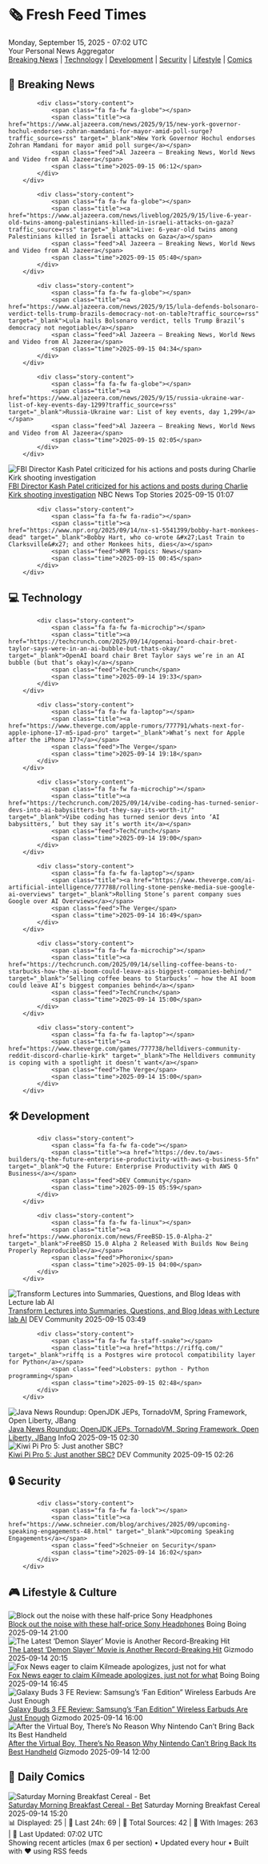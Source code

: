 <!-- Processing 54 RSS feeds at 2025-09-15 07:02:36 UTC -->
<!-- Processing: Penny Arcade -->
<!-- Processing: Girl Genius -->
<!-- Processing: Dinosaur Comics -->
<!-- Processing: CNN Top Stories -->
<!-- Processing: BBC World News -->
<!-- Processing: Al Jazeera Breaking News -->
<!-- Processing: NPR News -->
<!-- Processing: Reuters World News -->
<!-- Processing: Associated Press Breaking -->
<!-- Processing: ABC News Breaking -->
<!-- Processing: Guardian World News -->
<!-- Processing: TechCrunch -->
<!-- Processing: O'Reilly Radar -->
<!-- Processing: WIRED -->
<!-- Processing: Slashdot -->
<!-- Processing: Lobsters Python -->
<!-- Processing: It's FOSS -->
<!-- Processing: Linux.com -->
<!-- Processing: Red Hat Blog -->
<!-- Processing: DZone -->
<!-- Processing: Martin Fowler -->
<!-- Processing: The Pragmatic Engineer -->
<!-- Processing: Lifehacker -->
<!-- Processing: Kotaku -->
<!-- Processing: Boing Boing -->
<!-- Generated 1 new posts out of 25 feeds processed -->
<div class="newspaper-header">
    <h1 class="newspaper-title">🗞️ Fresh Feed Times</h1>
    <div class="newspaper-date">Monday, September 15, 2025 - 07:02 UTC</div>
    <div class="newspaper-subtitle">Your Personal News Aggregator</div>
</div>

<div class="newspaper-nav">
    <a href="#breaking">Breaking News</a> |
    <a href="#tech">Technology</a> |
    <a href="#dev">Development</a> |
    <a href="#security">Security</a> |
    <a href="#lifestyle">Lifestyle</a> |
    <a href="#webcomics">Comics</a>
</div>

<div class="news-section breaking-news" id="breaking">
<h2 class="section-header">🚨 Breaking News</h2>
<div class="stories-container">
<div class="story">
            
            <div class="story-content">
                <span class="fa fa-fw fa-globe"></span>
                <span class="title"><a href="https://www.aljazeera.com/news/2025/9/15/new-york-governor-hochul-endorses-zohran-mamdani-for-mayor-amid-poll-surge?traffic_source=rss" target="_blank">New York Governor Hochul endorses Zohran Mamdani for mayor amid poll surge</a></span>
                <span class="feed">Al Jazeera – Breaking News, World News and Video from Al Jazeera</span>
                <span class="time">2025-09-15 06:12</span>
            </div>
        </div>
<div class="story">
            
            <div class="story-content">
                <span class="fa fa-fw fa-globe"></span>
                <span class="title"><a href="https://www.aljazeera.com/news/liveblog/2025/9/15/live-6-year-old-twins-among-palestinians-killed-in-israeli-attacks-on-gaza?traffic_source=rss" target="_blank">Live: 6-year-old twins among Palestinians killed in Israeli attacks on Gaza</a></span>
                <span class="feed">Al Jazeera – Breaking News, World News and Video from Al Jazeera</span>
                <span class="time">2025-09-15 05:40</span>
            </div>
        </div>
<div class="story">
            
            <div class="story-content">
                <span class="fa fa-fw fa-globe"></span>
                <span class="title"><a href="https://www.aljazeera.com/news/2025/9/15/lula-defends-bolsonaro-verdict-tells-trump-brazils-democracy-not-on-table?traffic_source=rss" target="_blank">Lula hails Bolsonaro verdict, tells Trump Brazil’s democracy not negotiable</a></span>
                <span class="feed">Al Jazeera – Breaking News, World News and Video from Al Jazeera</span>
                <span class="time">2025-09-15 04:34</span>
            </div>
        </div>
<div class="story">
            
            <div class="story-content">
                <span class="fa fa-fw fa-globe"></span>
                <span class="title"><a href="https://www.aljazeera.com/news/2025/9/15/russia-ukraine-war-list-of-key-events-day-1299?traffic_source=rss" target="_blank">Russia-Ukraine war: List of key events, day 1,299</a></span>
                <span class="feed">Al Jazeera – Breaking News, World News and Video from Al Jazeera</span>
                <span class="time">2025-09-15 02:05</span>
            </div>
        </div>
<div class="story">
            <img src="https://media-cldnry.s-nbcnews.com/image/upload/t_fit_1500w/rockcms/2025-09/250914-patel-ch-1929-dbebb3.jpg" alt="FBI Director Kash Patel criticized for his actions and posts during Charlie Kirk shooting investigation" class="story-image" loading="lazy" onerror="this.style.display='none'">
            <div class="story-content">
                <span class="fa fa-fw fa-broadcast-tower"></span>
                <span class="title"><a href="https://www.nbcnews.com/politics/justice-department/kash-patel-criticized-actions-posts-charlie-kirk-shooting-investigatio-rcna231043" target="_blank">FBI Director Kash Patel criticized for his actions and posts during Charlie Kirk shooting investigation</a></span>
                <span class="feed">NBC News Top Stories</span>
                <span class="time">2025-09-15 01:07</span>
            </div>
        </div>
<div class="story">
            
            <div class="story-content">
                <span class="fa fa-fw fa-radio"></span>
                <span class="title"><a href="https://www.npr.org/2025/09/14/nx-s1-5541399/bobby-hart-monkees-dead" target="_blank">Bobby Hart, who co-wrote &#x27;Last Train to Clarksville&#x27; and other Monkees hits, dies</a></span>
                <span class="feed">NPR Topics: News</span>
                <span class="time">2025-09-15 00:45</span>
            </div>
        </div>
</div>
</div>
<div class="news-section tech-news" id="tech">
<h2 class="section-header">💻 Technology</h2>
<div class="stories-container">
<div class="story">
            
            <div class="story-content">
                <span class="fa fa-fw fa-microchip"></span>
                <span class="title"><a href="https://techcrunch.com/2025/09/14/openai-board-chair-bret-taylor-says-were-in-an-ai-bubble-but-thats-okay/" target="_blank">OpenAI board chair Bret Taylor says we’re in an AI bubble (but that’s okay)</a></span>
                <span class="feed">TechCrunch</span>
                <span class="time">2025-09-14 19:33</span>
            </div>
        </div>
<div class="story">
            
            <div class="story-content">
                <span class="fa fa-fw fa-laptop"></span>
                <span class="title"><a href="https://www.theverge.com/apple-rumors/777791/whats-next-for-apple-iphone-17-m5-ipad-pro" target="_blank">What’s next for Apple after the iPhone 17?</a></span>
                <span class="feed">The Verge</span>
                <span class="time">2025-09-14 19:18</span>
            </div>
        </div>
<div class="story">
            
            <div class="story-content">
                <span class="fa fa-fw fa-microchip"></span>
                <span class="title"><a href="https://techcrunch.com/2025/09/14/vibe-coding-has-turned-senior-devs-into-ai-babysitters-but-they-say-its-worth-it/" target="_blank">Vibe coding has turned senior devs into ‘AI babysitters,’ but they say it’s worth it</a></span>
                <span class="feed">TechCrunch</span>
                <span class="time">2025-09-14 19:00</span>
            </div>
        </div>
<div class="story">
            
            <div class="story-content">
                <span class="fa fa-fw fa-laptop"></span>
                <span class="title"><a href="https://www.theverge.com/ai-artificial-intelligence/777788/rolling-stone-penske-media-sue-google-ai-overviews" target="_blank">Rolling Stone’s parent company sues Google over AI Overviews</a></span>
                <span class="feed">The Verge</span>
                <span class="time">2025-09-14 16:49</span>
            </div>
        </div>
<div class="story">
            
            <div class="story-content">
                <span class="fa fa-fw fa-microchip"></span>
                <span class="title"><a href="https://techcrunch.com/2025/09/14/selling-coffee-beans-to-starbucks-how-the-ai-boom-could-leave-ais-biggest-companies-behind/" target="_blank">‘Selling coffee beans to Starbucks’ – how the AI boom could leave AI’s biggest companies behind</a></span>
                <span class="feed">TechCrunch</span>
                <span class="time">2025-09-14 15:00</span>
            </div>
        </div>
<div class="story">
            
            <div class="story-content">
                <span class="fa fa-fw fa-laptop"></span>
                <span class="title"><a href="https://www.theverge.com/games/777738/helldivers-community-reddit-discord-charlie-kirk" target="_blank">The Helldivers community is coping with a spotlight it doesn’t want</a></span>
                <span class="feed">The Verge</span>
                <span class="time">2025-09-14 15:00</span>
            </div>
        </div>
</div>
</div>
<div class="news-section dev-news" id="dev">
<h2 class="section-header">🛠️ Development</h2>
<div class="stories-container">
<div class="story">
            
            <div class="story-content">
                <span class="fa fa-fw fa-code"></span>
                <span class="title"><a href="https://dev.to/aws-builders/q-the-future-enterprise-productivity-with-aws-q-business-5fn" target="_blank">Q the Future: Enterprise Productivity with AWS Q Business</a></span>
                <span class="feed">DEV Community</span>
                <span class="time">2025-09-15 05:59</span>
            </div>
        </div>
<div class="story">
            
            <div class="story-content">
                <span class="fa fa-fw fa-linux"></span>
                <span class="title"><a href="https://www.phoronix.com/news/FreeBSD-15.0-Alpha-2" target="_blank">FreeBSD 15.0 Alpha 2 Released With Builds Now Being Properly Reproducible</a></span>
                <span class="feed">Phoronix</span>
                <span class="time">2025-09-15 04:00</span>
            </div>
        </div>
<div class="story">
            <img src="https://media2.dev.to/dynamic/image/width=800%2Cheight=%2Cfit=scale-down%2Cgravity=auto%2Cformat=auto/https%3A%2F%2Fdev-to-uploads.s3.amazonaws.com%2Fuploads%2Farticles%2Fz3v9jswoejku7bnzrmin.PNG" alt="Transform Lectures into Summaries, Questions, and Blog Ideas with Lecture lab AI" class="story-image" loading="lazy" onerror="this.style.display='none'">
            <div class="story-content">
                <span class="fa fa-fw fa-code"></span>
                <span class="title"><a href="https://dev.to/techsplot/transform-lectures-into-summaries-questions-and-blog-ideas-with-lecture-lab-ai-2e80" target="_blank">Transform Lectures into Summaries, Questions, and Blog Ideas with Lecture lab AI</a></span>
                <span class="feed">DEV Community</span>
                <span class="time">2025-09-15 03:49</span>
            </div>
        </div>
<div class="story">
            
            <div class="story-content">
                <span class="fa fa-fw fa-staff-snake"></span>
                <span class="title"><a href="https://riffq.com/" target="_blank">riffq is a Postgres wire protocol compatibility layer for Python</a></span>
                <span class="feed">Lobsters: python - Python programming</span>
                <span class="time">2025-09-15 02:48</span>
            </div>
        </div>
<div class="story">
            <img src="https://res.infoq.com/news/2025/09/java-news-roundup-sep08-2025/en/headerimage/java-istock-image-01-1757852908457.jpg" alt="Java News Roundup: OpenJDK JEPs, TornadoVM, Spring Framework, Open Liberty, JBang" class="story-image" loading="lazy" onerror="this.style.display='none'">
            <div class="story-content">
                <span class="fa fa-fw fa-info-circle"></span>
                <span class="title"><a href="https://www.infoq.com/news/2025/09/java-news-roundup-sep08-2025/?utm_campaign=infoq_content&utm_source=infoq&utm_medium=feed&utm_term=global" target="_blank">Java News Roundup: OpenJDK JEPs, TornadoVM, Spring Framework, Open Liberty, JBang</a></span>
                <span class="feed">InfoQ</span>
                <span class="time">2025-09-15 02:30</span>
            </div>
        </div>
<div class="story">
            <img src="https://media2.dev.to/dynamic/image/width=800%2Cheight=%2Cfit=scale-down%2Cgravity=auto%2Cformat=auto/https%3A%2F%2Fdev-to-uploads.s3.amazonaws.com%2Fuploads%2Farticles%2Fdoxcjucwvbkjpqnlf359.webp" alt="Kiwi Pi Pro 5: Just another SBC?" class="story-image" loading="lazy" onerror="this.style.display='none'">
            <div class="story-content">
                <span class="fa fa-fw fa-code"></span>
                <span class="title"><a href="https://dev.to/dongpei_liao_8092a14d7c50/kiwi-pi-pro-5-just-another-sbc-3if5" target="_blank">Kiwi Pi Pro 5: Just another SBC?</a></span>
                <span class="feed">DEV Community</span>
                <span class="time">2025-09-15 02:26</span>
            </div>
        </div>
</div>
</div>
<div class="news-section security-news" id="security">
<h2 class="section-header">🔒 Security</h2>
<div class="stories-container">
<div class="story">
            
            <div class="story-content">
                <span class="fa fa-fw fa-lock"></span>
                <span class="title"><a href="https://www.schneier.com/blog/archives/2025/09/upcoming-speaking-engagements-48.html" target="_blank">Upcoming Speaking Engagements</a></span>
                <span class="feed">Schneier on Security</span>
                <span class="time">2025-09-14 16:02</span>
            </div>
        </div>
</div>
</div>
<div class="news-section lifestyle-news" id="lifestyle">
<h2 class="section-header">🎮 Lifestyle & Culture</h2>
<div class="stories-container">
<div class="story">
            <img src="https://i0.wp.com/boingboing.net/wp-content/uploads/2025/09/Sony-WH-1000XM5-Wireless-Noise-Canceling-Headphones.jpg?fit=2250%2C1500&amp;quality=60&amp;ssl=1" alt="Block out the noise with these half-price Sony Headphones" class="story-image" loading="lazy" onerror="this.style.display='none'">
            <div class="story-content">
                <span class="fa fa-fw fa-arrow-right"></span>
                <span class="title"><a href="https://boingboing.net/2025/09/14/block-out-the-noise-with-these-half-price-sony-headphones.html" target="_blank">Block out the noise with these half-price Sony Headphones</a></span>
                <span class="feed">Boing Boing</span>
                <span class="time">2025-09-14 21:00</span>
            </div>
        </div>
<div class="story">
            <img src="https://gizmodo.com/app/uploads/2025/09/Demon-Slayer-1©Copyright_-©Koyoharu-Gotoge-_-SHUEISHA-Aniplex-ufotable-1.jpg" alt="The Latest ‘Demon Slayer’ Movie is Another Record-Breaking Hit" class="story-image" loading="lazy" onerror="this.style.display='none'">
            <div class="story-content">
                <span class="fa fa-fw fa-computer"></span>
                <span class="title"><a href="https://gizmodo.com/the-latest-demon-slayer-movie-is-another-record-breaking-hit-2000658653" target="_blank">The Latest ‘Demon Slayer’ Movie is Another Record-Breaking Hit</a></span>
                <span class="feed">Gizmodo</span>
                <span class="time">2025-09-14 20:15</span>
            </div>
        </div>
<div class="story">
            <img src="https://i0.wp.com/boingboing.net/wp-content/uploads/2019/08/SIMPSONSFOXNEWS-1.jpg?fit=560%2C311&amp;quality=60&amp;ssl=1" alt="Fox News eager to claim Kilmeade apologizes, just not for what" class="story-image" loading="lazy" onerror="this.style.display='none'">
            <div class="story-content">
                <span class="fa fa-fw fa-arrow-right"></span>
                <span class="title"><a href="https://boingboing.net/2025/09/14/fox-news-eager-to-claim-kilmeade-apologizes-just-not-for-what.html" target="_blank">Fox News eager to claim Kilmeade apologizes, just not for what</a></span>
                <span class="feed">Boing Boing</span>
                <span class="time">2025-09-14 16:45</span>
            </div>
        </div>
<div class="story">
            <img src="https://gizmodo.com/app/uploads/2025/09/Samsung-Galaxy-Buds-3-FE-4.jpg" alt="Galaxy Buds 3 FE Review: Samsung’s ‘Fan Edition” Wireless Earbuds Are Just Enough" class="story-image" loading="lazy" onerror="this.style.display='none'">
            <div class="story-content">
                <span class="fa fa-fw fa-computer"></span>
                <span class="title"><a href="https://gizmodo.com/galaxy-buds-3-fe-review-samsungs-fan-edition-wireless-earbuds-are-just-enough-2000657752" target="_blank">Galaxy Buds 3 FE Review: Samsung’s ‘Fan Edition” Wireless Earbuds Are Just Enough</a></span>
                <span class="feed">Gizmodo</span>
                <span class="time">2025-09-14 16:00</span>
            </div>
        </div>
<div class="story">
            <img src="https://gizmodo.com/app/uploads/2025/06/nintendo-switch-2-size-comparison-01.jpg" alt="After the Virtual Boy, There’s No Reason Why Nintendo Can’t Bring Back Its Best Handheld" class="story-image" loading="lazy" onerror="this.style.display='none'">
            <div class="story-content">
                <span class="fa fa-fw fa-computer"></span>
                <span class="title"><a href="https://gizmodo.com/after-the-virtual-boy-theres-no-reason-why-nintendo-cant-bring-back-its-best-handheld-2000658275" target="_blank">After the Virtual Boy, There’s No Reason Why Nintendo Can’t Bring Back Its Best Handheld</a></span>
                <span class="feed">Gizmodo</span>
                <span class="time">2025-09-14 12:00</span>
            </div>
        </div>
</div>
</div>
<div class="news-section webcomics-section" id="webcomics">
<h2 class="section-header">🎨 Daily Comics</h2>
<div class="stories-container">
<div class="story">
            <img src="https://www.smbc-comics.com/comics/1757808857-20250914.png" alt="Saturday Morning Breakfast Cereal - Bet" class="story-image" loading="lazy" onerror="this.style.display='none'">
            <div class="story-content">
                <span class="fa fa-fw fa-smile"></span>
                <span class="title"><a href="https://www.smbc-comics.com/comic/bet" target="_blank">Saturday Morning Breakfast Cereal - Bet</a></span>
                <span class="feed">Saturday Morning Breakfast Cereal</span>
                <span class="time">2025-09-14 15:20</span>
            </div>
        </div>
</div>
</div>

<div class="newspaper-footer">
    <div class="stats">
        📊 Displayed: 25 | 📅 Last 24h: 69 | 📡 Total Sources: 42 | 📸 With Images: 263 |
        🔄 Last Updated: 07:02 UTC
    </div>
    <div class="footer-note">
        Showing recent articles (max 6 per section) • Updated every hour • Built with ❤️ using RSS feeds
    </div>
</div>
